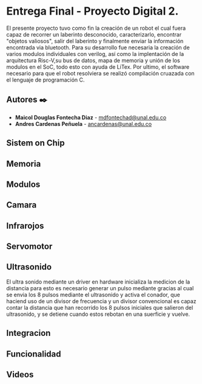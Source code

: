 # Entrega Final - Proyecto Digital 2.

El presente proyecto tuvo como fin la creación de un robot el cual fuera capaz de recorrer un laberinto desconocido, caracterizarlo, encontrar "objetos valiosos", salir del laberinto y finalmente enviar la información encontrada via bluetooth. Para su desarrollo fue necesaria la creación de varios modulos individuales con verilog, así como la implentación de la arquitectura Risc-V,su bus de datos, mapa de memoria y unión de los modulos en el SoC, todo esto con ayuda de LiTex. Por ultimo, el software necesario para que el robot resolviera se realizó compilación cruazada con el lenguaje de programación C.


## Autores ✒️


* **Maicol Douglas Fontecha Diaz** - mdfontechad@unal.edu.co
* **Andres Cardenas Peñuela** - ancardenas@unal.edu.co


## Sistem on Chip





## Memoria



## Modulos
## Camara
## Infrarojos

## Servomotor
## Ultrasonido
El ultra sonido mediante un driver en hardware inicializa la medicion de la distancia  para esto es necesario generar un pulso mediante gracias al cual se envia los 8 pulsos mediante el ultrasonido y activa el conador, que haciend uso de un divisor de frecuencia y un divisor convencional es capaz contar la distancia que han recorrido los 8 pulsos iniciales que salieron del ultrasonido, y se detiene cuando estos rebotan en una suerficie y vuelve.



## Integracion


## Funcionalidad



## Videos 



